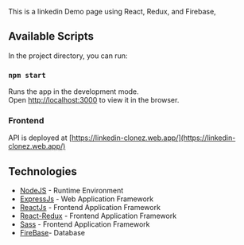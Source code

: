 This is a linkedin Demo page using React, Redux, and Firebase, 

## Available Scripts

In the project directory, you can run:

### `npm start`

Runs the app in the development mode.<br />
Open [http://localhost:3000](http://localhost:3000) to view it in the browser.




### Frontend
API is deployed at [https://linkedin-clonez.web.app/](https://linkedin-clonez.web.app/)

## Technologies

* [NodeJS](https://nodejs.org/) - Runtime Environment
* [ExpressJs](https://expressjs.com/) - Web Application Framework
* [ReactJs](https://reactjs.org/) - Frontend Application Framework
* [React-Redux](https://react-redux.js.org/) - Frontend Application Framework
* [Sass](https://sass-lang.com/) - Frontend Application Framework
* [FireBase]()- Database
